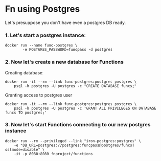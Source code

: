 # Fn using Postgres

Let's presuppose you don't have even a postgres DB ready.

### 1. Let's start a postgres instance:

```
docker run --name func-postgres \
        -e POSTGRES_PASSWORD=funcpass -d postgres
```

### 2. Now let's create a new database for Functions

Creating database:

```
docker run -it --rm --link func-postgres:postgres postgres \
    psql -h postgres -U postgres -c "CREATE DATABASE funcs;"
```

Granting access to postgres user

```
docker run -it --rm --link func-postgres:postgres postgres \
    psql -h postgres -U postgres -c 'GRANT ALL PRIVILEGES ON DATABASE funcs TO postgres;'
```

### 3. Now let's start Functions connecting to our new postgres instance

```
docker run --rm --privileged --link "iron-postgres:postgres" \
    -e "DB_URL=postgres://postgres:funcpass@postgres/funcs?sslmode=disable" \
    -it -p 8080:8080 fnproject/functions
```
